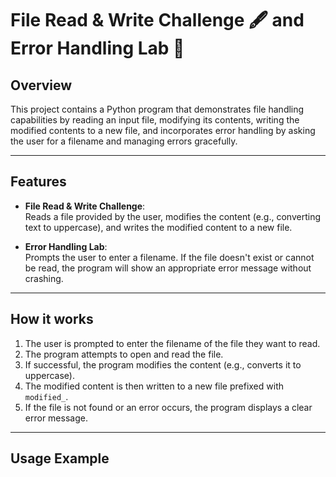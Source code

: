 # File Read & Write Challenge 🖋️ and Error Handling Lab 🧪

## Overview

This project contains a Python program that demonstrates file handling capabilities by reading an input file, modifying its contents, writing the modified contents to a new file, and incorporates error handling by asking the user for a filename and managing errors gracefully.

---

## Features

- **File Read & Write Challenge**:  
  Reads a file provided by the user, modifies the content (e.g., converting text to uppercase), and writes the modified content to a new file.

- **Error Handling Lab**:  
  Prompts the user to enter a filename. If the file doesn't exist or cannot be read, the program will show an appropriate error message without crashing.

---

## How it works

1. The user is prompted to enter the filename of the file they want to read.
2. The program attempts to open and read the file.
3. If successful, the program modifies the content (e.g., converts it to uppercase).
4. The modified content is then written to a new file prefixed with `modified_`.
5. If the file is not found or an error occurs, the program displays a clear error message.

---

## Usage Example

